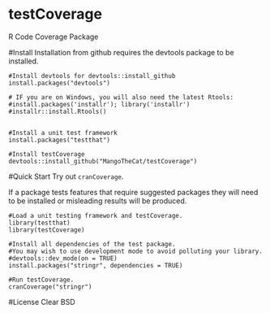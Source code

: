 testCoverage
============

R Code Coverage Package


#Install
Installation from github requires the devtools package to be installed.
```
#Install devtools for devtools::install_github
install.packages("devtools")

# IF you are on Windows, you will also need the latest Rtools:
#install.packages('installr'); library('installr')
#installr::install.Rtools()


#Install a unit test framework
install.packages("testthat")

#Install testCoverage
devtools::install_github("MangoTheCat/testCoverage")
```

#Quick Start
Try out `cranCoverage`.

If a package tests features that require suggested packages they will need to be installed or misleading results will be produced.
```
#Load a unit testing framework and testCoverage.
library(testthat)
library(testCoverage)

#Install all dependencies of the test package.
#You may wish to use development mode to avoid polluting your library.
#devtools::dev_mode(on = TRUE)
install.packages("stringr", dependencies = TRUE)

#Run testCoverage.
cranCoverage("stringr")

```

#License
Clear BSD
